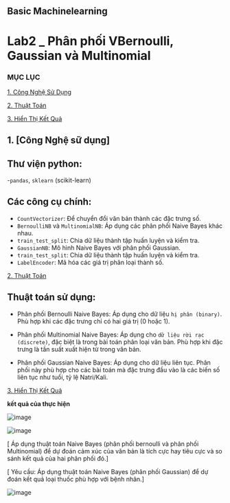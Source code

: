 ## Basic Machinelearning 

# Lab2 _  Phân phối VBernoulli, Gaussian và Multinomial
### MỤC LỤC 

[1. Công Nghệ Sử Dụng](#CongNgheSuDung)

[2. Thuật Toán](#ThuatToan)

[3. Hiển Thị Kết Quả](#hienthiketqua)

<a name ="CongNgheSuDung"></a>
## 1. [Công Nghệ sữ dụng]

## Thư viện python: 
-`pandas`, `sklearn` (scikit-learn)

## Các công cụ chính:
- `CountVectorizer`: Để chuyển đổi văn bản thành các đặc trưng số.
-  `BernoulliNB` và `MultinomialNB`: Áp dụng các phân phối Naive Bayes khác nhau.
-  `train_test_split`: Chia dữ liệu thành tập huấn luyện và kiểm tra.
- `GaussianNB`: Mô hình Naive Bayes với phân phối Gaussian.
- `train_test_split`: Chia dữ liệu thành tập huấn luyện và kiểm tra.
- `LabelEncoder`: Mã hóa các giá trị phân loại thành số.

<a name ="ThuatToan"></a>
[2. Thuật Toán](#ThuatToan)

## Thuật toán sử dụng:
- Phân phối Bernoulli Naive Bayes: Áp dụng cho dữ liệu `hị phân (binary)`. Phù hợp khi các đặc trưng chỉ có hai giá trị (0 hoặc 1).
  
- Phân phối Multinomial Naive Bayes: Áp dụng cho `dữ liệu rời rạc (discrete)`, đặc biệt là trong bài toán phân loại văn bản. Phù hợp khi đặc trưng là tần suất xuất hiện từ trong văn bản.
  
- Phân phối Gaussian Naive Bayes: Áp dụng cho dữ liệu liên tục. Phân phối này phù hợp cho các bài toán mà đặc trưng đầu vào là các biến số liên tục như tuổi, tỷ lệ Natri/Kali.

<a name ="hienthiketqua"></a>
[3. Hiển Thị Kết Quả](#hienthiketqua)

**kết quả của thực hiện**

![image](https://github.com/user-attachments/assets/f071a20a-cdcd-48c9-ad18-fafdc63dfe60)

![image](https://github.com/user-attachments/assets/0c17e85b-7404-4e6e-8d3a-484165fc94df)

[ Áp dụng thuật toán Naive Bayes (phân phối bernoulli và phân phối Multinomial) để dự đoán cảm xúc của văn bản là tích cực hay tiêu cực và so sánh kết quả của hai phân phối đó.]


[ Yêu cầu: Áp dụng thuật toán Naive Bayes (phân phối Gaussian) để dự đoán kết quả loại thuốc phù hợp với bệnh nhân.]

![image](https://github.com/user-attachments/assets/b3a98f44-a387-43b2-9461-6a0e69020de5)






